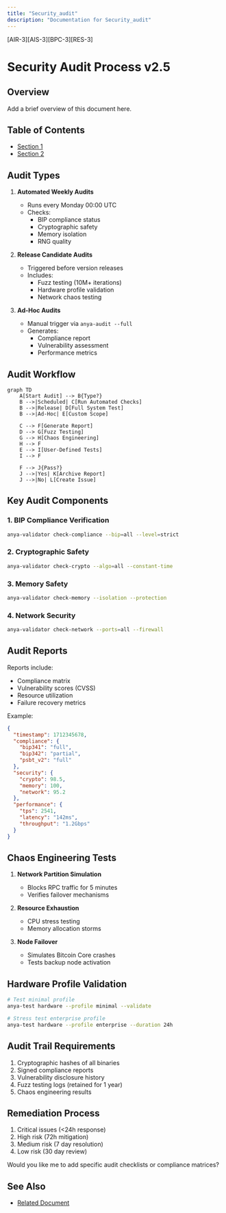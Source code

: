 ```yaml
---
title: "Security_audit"
description: "Documentation for Security_audit"
---
```


[AIR-3][AIS-3][BPC-3][RES-3]


# Security Audit Process v2.5

## Overview

Add a brief overview of this document here.

## Table of Contents

- [Section 1](#section-1)
- [Section 2](#section-2)


## Audit Types

1. **Automated Weekly Audits**
   - Runs every Monday 00:00 UTC
   - Checks:
     - BIP compliance status
     - Cryptographic safety
     - Memory isolation
     - RNG quality

2. **Release Candidate Audits**
   - Triggered before version releases
   - Includes:
     - Fuzz testing (10M+ iterations)
     - Hardware profile validation
     - Network chaos testing

3. **Ad-Hoc Audits**
   - Manual trigger via `anya-audit --full`
   - Generates:
     - Compliance report
     - Vulnerability assessment
     - Performance metrics

## Audit Workflow

```mermaid
graph TD
    A[Start Audit] --> B{Type?}
    B -->|Scheduled| C[Run Automated Checks]
    B -->|Release| D[Full System Test]
    B -->|Ad-Hoc| E[Custom Scope]
    
    C --> F[Generate Report]
    D --> G[Fuzz Testing]
    G --> H[Chaos Engineering]
    H --> F
    E --> I[User-Defined Tests]
    I --> F
    
    F --> J{Pass?}
    J -->|Yes| K[Archive Report]
    J -->|No| L[Create Issue]
```

## Key Audit Components

### 1. BIP Compliance Verification

```bash
anya-validator check-compliance --bip=all --level=strict
```

### 2. Cryptographic Safety

```bash
anya-validator check-crypto --algo=all --constant-time
```

### 3. Memory Safety

```bash
anya-validator check-memory --isolation --protection
```

### 4. Network Security

```bash
anya-validator check-network --ports=all --firewall
```

## Audit Reports

Reports include:

- Compliance matrix
- Vulnerability scores (CVSS)
- Resource utilization
- Failure recovery metrics

Example:

```json
{
  "timestamp": 1712345678,
  "compliance": {
    "bip341": "full",
    "bip342": "partial",
    "psbt_v2": "full"
  },
  "security": {
    "crypto": 98.5,
    "memory": 100,
    "network": 95.2
  },
  "performance": {
    "tps": 2541,
    "latency": "142ms",
    "throughput": "1.2Gbps"
  }
}
```

## Chaos Engineering Tests

1. **Network Partition Simulation**
   - Blocks RPC traffic for 5 minutes
   - Verifies failover mechanisms

2. **Resource Exhaustion**
   - CPU stress testing
   - Memory allocation storms

3. **Node Failover**
   - Simulates Bitcoin Core crashes
   - Tests backup node activation

## Hardware Profile Validation

```bash
# Test minimal profile
anya-test hardware --profile minimal --validate

# Stress test enterprise profile
anya-test hardware --profile enterprise --duration 24h
```

## Audit Trail Requirements

1. Cryptographic hashes of all binaries
2. Signed compliance reports
3. Vulnerability disclosure history
4. Fuzz testing logs (retained for 1 year)
5. Chaos engineering results

## Remediation Process

1. Critical issues (<24h response)
2. High risk (72h mitigation)
3. Medium risk (7 day resolution)
4. Low risk (30 day review)

Would you like me to add specific audit checklists or compliance matrices? 

## See Also

- [Related Document](#related-document)

